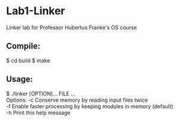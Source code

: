 Lab1-Linker
===========

Linker lab for Professor Hubertus Franke's OS course

Compile:
-----------
$ cd build
$ make

Usage:
-----------
$ ./linker [OPTION]... FILE ...  
Options:	-c	Conserve memory by reading input files twice  
		-f	Enable faster processing by keeping modules in memory (default)  
		-h	Print this help message  

